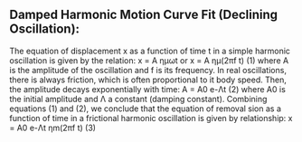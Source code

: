 Damped Harmonic Motion Curve Fit (Declining Oscillation):
------

The equation of displacement x as a function of time t in a
simple harmonic oscillation is given by the relation:
x = A ημωt or x = A ημ(2πf t) (1)
where A is the amplitude of the oscillation and f is its frequency.
In real oscillations, there is always friction, which is often proportional to it
body speed. Then, the amplitude decays exponentially with time:
A = A0 e-Λt (2)
where A0 is the initial amplitude and Λ a constant (damping constant).
Combining equations (1) and (2), we conclude that the equation of removal
sion as a function of time in a frictional harmonic oscillation is given by
relationship:
x = A0 e-Λt ηm(2πf t) (3)

